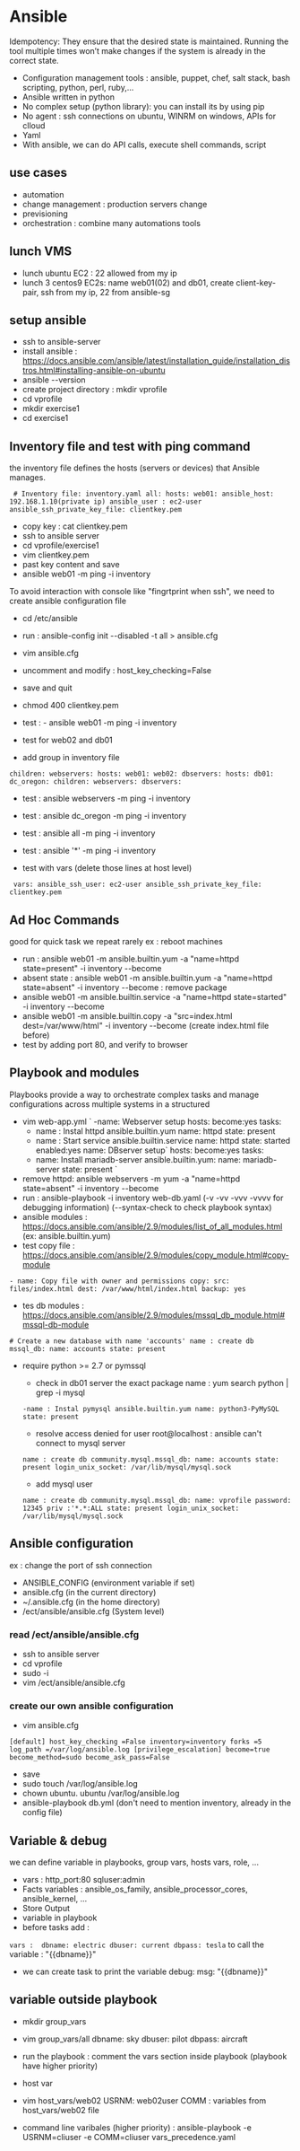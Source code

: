 # Ansible
Idempotency: They ensure that the desired state is maintained. 
Running the tool multiple times won’t make changes if the system is already in the correct state.
- Configuration management tools : ansible, puppet, chef, salt stack, bash scripting, python, perl, ruby,...
- Ansible written in python
- No complex setup (python library): you can install its by using pip
- No agent : ssh connections on ubuntu, WINRM on windows, APIs for clloud
- Yaml
- With ansible, we can do API calls, execute shell commands, script
## use cases
- automation
- change management : production servers change
- previsioning
- orchestration : combine many automations tools

## lunch VMS
- lunch ubuntu EC2 : 22 allowed from my ip
- lunch 3 centos9 EC2s: name web01(02) and db01, create client-key-pair, ssh from my ip, 22 from ansible-sg

## setup ansible 
- ssh to ansible-server
- install ansible : https://docs.ansible.com/ansible/latest/installation_guide/installation_distros.html#installing-ansible-on-ubuntu
- ansible --version
- create project directory : mkdir vprofile
- cd vprofile
- mkdir exercise1
- cd exercise1
## Inventory file and test with ping command
the inventory file defines the hosts (servers or devices) that Ansible manages.

` # Inventory file: inventory.yaml
all:
    hosts:
        web01:
            ansible_host: 192.168.1.10(private ip)
            ansible_user : ec2-user
            ansible_ssh_private_key_file: clientkey.pem`

- copy key : cat clientkey.pem
- ssh to ansible server
- cd vprofile/exercise1
- vim clientkey.pem
- past key content and save
- ansible web01 -m ping -i inventory

To avoid interaction with console like "fingrtprint when ssh", we need to create ansible configuration file
- cd /etc/ansible
- run : ansible-config init --disabled -t all > ansible.cfg
- vim ansible.cfg
- uncomment and modify : host_key_checking=False
- save and quit
- chmod 400 clientkey.pem
- test : - ansible web01 -m ping -i inventory

- test for web02 and db01

- add group in inventory file 

`children:
webservers:
  hosts:
      web01:
      web02:
dbservers:
  hosts:
      db01:
dc_oregon:
  children:
      webservers:
      dbservers:`
- test : ansible webservers -m ping -i inventory
- test : ansible dc_oregon -m ping -i inventory
- test : ansible all -m ping -i inventory
- test : ansible '*' -m ping -i inventory

- test with vars (delete those lines at host level)

` vars:
    ansible_ssh_user: ec2-user
    ansible_ssh_private_key_file: clientkey.pem`

## Ad Hoc Commands
good for quick task we repeat rarely ex : reboot machines
- run : ansible web01 -m ansible.builtin.yum -a "name=httpd state=present" -i inventory --become
- absent state : ansible web01 -m ansible.builtin.yum -a "name=httpd state=absent" -i inventory --become : remove package
- ansible web01 -m ansible.builtin.service -a "name=httpd state=started" -i inventory --become 
- ansible web01 -m ansible.builtin.copy -a "src=index.html dest=/var/www/html" -i inventory --become (create index.html file before)
- test by adding port 80, and verify to browser

## Playbook and modules
Playbooks provide a way to orchestrate complex tasks and manage configurations across multiple systems in a structured
- vim web-app.yml
`
-name: Webserver setup
hosts:
become:yes
tasks:
  - name : Instal httpd
    ansible.builtin.yum
        name: httpd
        state: present
  - name : Start service
    ansible.builtin.service
        name: httpd
        state: started
        enabled:yes
name: DBserver setup`
hosts:
become:yes
tasks:
  - name: Install mariadb-server
    ansible.builtin.yum:
        name: mariadb-server
        state: present
`
- remove httpd: ansible webservers -m yum -a "name=httpd state=absent" -i inventory --become
- run : ansible-playbook -i inventory web-db.yaml (-v -vv -vvv -vvvv  for debugging information) (--syntax-check to check playbook syntax)
- ansible modules : https://docs.ansible.com/ansible/2.9/modules/list_of_all_modules.html (ex: ansible.builtin.yum)
- test copy file : https://docs.ansible.com/ansible/2.9/modules/copy_module.html#copy-module

`- name: Copy file with owner and permissions
  copy:
  src: files/index.html
  dest: /var/www/html/index.html
  backup: yes`
- tes db modules : https://docs.ansible.com/ansible/2.9/modules/mssql_db_module.html#mssql-db-module

`# Create a new database with name 'accounts'
name : create db
mssql_db:
name: accounts
state: present`
  - require python >= 2.7 or pymssql
    - check in db01 server the exact package name : yum search python | grep -i mysql 
      
    `-name : Instal pymysql
          ansible.builtin.yum
          name: python3-PyMySQL
          state: present`
    - resolve access denied for user root@localhost : ansible can't connect to mysql server
    
    `name : create db
      community.mysql.mssql_db:
      name: accounts
      state: present
      login_unix_socket: /var/lib/mysql/mysql.sock`
    
    - add mysql user
    
    `name : create db
      community.mysql.mssql_db:
      name: vprofile
      password: 12345
      priv :'*.*:ALL
      state: present
      login_unix_socket: /var/lib/mysql/mysql.sock`

## Ansible configuration
ex : change the port of ssh connection
- ANSIBLE_CONFIG (environment variable if set)
- ansible.cfg (in the current directory)
- ~/.ansible.cfg (in the home directory)
- /ect/ansible/ansible.cfg (System level)
### read /ect/ansible/ansible.cfg
- ssh to ansible server
- cd vprofile
- sudo -i 
- vim /ect/ansible/ansible.cfg

### create our own ansible configuration
- vim ansible.cfg

`[default]
host_key_checking =False
inventory=inventory
forks =5
log_path =/var/log/ansible.log
[privilege_escalation]
become=true
become_method=sudo
become_ask_pass=False`
- save
- sudo touch /var/log/ansible.log
- chown ubuntu. ubuntu /var/log/ansible.log
- ansible-playbook db.yml (don't need to mention inventory, already in the config file)

## Variable & debug
we can define variable in playbooks, group vars, hosts vars, role, ...
- vars :
    http_port:80
    sqluser:admin
- Facts variables : ansible_os_family, ansible_processor_cores, ansible_kernel, ...
- Store Output 
- variable in playbook
- before tasks add :

`
vars : 
    dbname: electric
    dbuser: current
    dbpass: tesla
`
to call the variable : "{{dbname}}"
- we can create task to print the variable
  debug:
    msg: "{{dbname}}"

## variable outside playbook
- mkdir group_vars
- vim group_vars/all
  dbname: sky
  dbuser: pilot
  dbpass: aircraft
- run the playbook : comment the vars section inside playbook (playbook have higher priority)

- host var
- vim host_vars/web02
USRNM: web02user
COMM : variables from host_vars/web02 file

- command line varibales (higher priority) : ansible-playbook -e USRNM=cliuser -e COMM=cliuser vars_precedence.yaml 